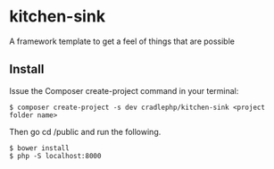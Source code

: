 # kitchen-sink
A framework template to get a feel of things that are possible

## Install

Issue the Composer create-project command in your terminal:

```
$ composer create-project -s dev cradlephp/kitchen-sink <project folder name>
```

Then go cd <project folder name>/public and run the following.

```
$ bower install
$ php -S localhost:8000
```
